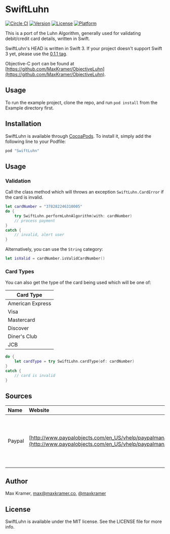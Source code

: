 # SwiftLuhn

[![Circle CI](https://circleci.com/gh/MaxKramer/SwiftLuhn.svg?style=shield)](https://circleci.com/gh/MaxKramer/SwiftLuhn)
[![Version](https://img.shields.io/cocoapods/v/SwiftLuhn.svg?style=flat)](http://cocoapods.org/pods/SwiftLuhn)
[![License](https://img.shields.io/cocoapods/l/SwiftLuhn.svg?style=flat)](http://cocoapods.org/pods/SwiftLuhn)
[![Platform](https://img.shields.io/cocoapods/p/SwiftLuhn.svg?style=flat)](http://cocoapods.org/pods/SwiftLuhn)

This is a port of the Luhn Algorithm, generally used for validating debit/credit card details, written in Swift.

SwiftLuhn's HEAD is written in Swift 3. If your project doesn't support Swift 3 yet, please use the [0.1.1 tag](https://github.com/MaxKramer/SwiftLuhn/releases/tag/0.1.1).

Objective-C port can be found at [https://github.com/MaxKramer/ObjectiveLuhn](https://github.com/MaxKramer/ObjectiveLuhn).

## Usage

To run the example project, clone the repo, and run `pod install` from the Example directory first.

## Installation

SwiftLuhn is available through [CocoaPods](http://cocoapods.org). To install
it, simply add the following line to your Podfile:

```ruby
pod "SwiftLuhn"
```

## Usage

### Validation


Call the class method which will throws an exception `SwiftLuhn.CardError` if the card is invalid.

```swift
let cardNumber = "378282246310005"
do {
    try SwiftLuhn.performLuhnAlgorithm(with: cardNumber)
    // process payment
}
catch {
    // invalid, alert user
}
```

Alternatively, you can use the `String` category:

```swift
let isValid = cardNumber.isValidCardNumber()
```

### Card Types

You can also get the type of the card being used which will be one of:

|Card Type|
|-------------|
|American Express|
|Visa|
|Mastercard|
|Discover|
|Diner's Club|
|JCB|

```swift
do {
    let cardType = try SwiftLuhn.cardType(of: cardNumber)
}
catch {
	// card is invalid
}
```
## Sources

|Name|Website|Reason|
|:---|:------|:-----|
|Paypal|[http://www.paypalobjects.com/en_US/vhelp/paypalmanager_help/credit_card_numbers.htm](http://www.paypalobjects.com/en_US/vhelp/paypalmanager_help/credit_card_numbers.htm)|List of valid credit card numbers for the unit tests|

## Author

Max Kramer, max@maxkramer.co, [@maxkramer](http://twitter.com/maxkramer)

## License

SwiftLuhn is available under the MIT license. See the LICENSE file for more info.
